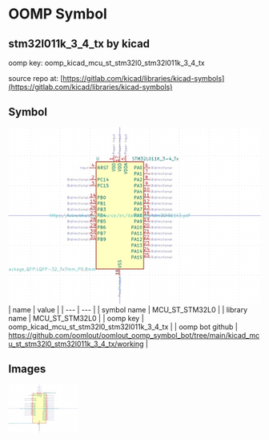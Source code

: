 # OOMP Symbol  
## stm32l011k_3_4_tx  by kicad  
  
oomp key: oomp_kicad_mcu_st_stm32l0_stm32l011k_3_4_tx  
  
source repo at: [https://gitlab.com/kicad/libraries/kicad-symbols](https://gitlab.com/kicad/libraries/kicad-symbols)  
## Symbol  
  
[![working.png](working_600.png)](working.png)  
| name | value | 
| --- | --- | 
| symbol name | MCU_ST_STM32L0 | 
| library name | MCU_ST_STM32L0 | 
| oomp key | oomp_kicad_mcu_st_stm32l0_stm32l011k_3_4_tx | 
| oomp bot github | https://github.com/oomlout/oomlout_oomp_symbol_bot/tree/main/kicad_mcu_st_stm32l0_stm32l011k_3_4_tx/working | 
## Images  
  
[![working.png](working_140.png)](working.png)  
